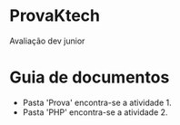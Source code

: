 # ProvaKtech
Avaliação dev junior
 

# Guia de documentos

* Pasta 'Prova' encontra-se a atividade 1.
* Pasta 'PHP' encontra-se a  atividade 2.
